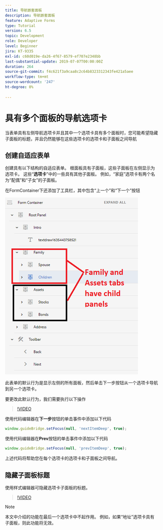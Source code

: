 ```yaml
---
title: 导航嵌套面板
description: 导航嵌套面板
feature: Adaptive Forms
type: Tutorial
version: 6.5
topic: Development
role: Developer
level: Beginner
jira: KT-9335
exl-id: c60d019e-da26-4f67-8579-ef707e2348bb
last-substantial-update: 2019-07-07T00:00:00Z
duration: 264
source-git-commit: f4c621f3a9caa8c2c64b8323312343fe421a5aee
workflow-type: tm+mt
source-wordcount: '247'
ht-degree: 0%

---
```


# 具有多个面板的导航选项卡

当表单具有左侧导航选项卡并且其中一个选项卡具有多个面板时，您可能希望隐藏子面板的标题，并且仍然能够在这些选项卡的选项卡和子面板之间导航

## 创建自适应表单

创建具有以下结构的自适应表单。 根面板具有子面板，这些子面板在左侧显示为选项卡。 这些“**选项卡**”中的一些具有其他子面板。 例如，“家庭”选项卡有两个名为“配偶”和“子女”的子面板。

在FormContainer下还添加了工具栏，其中包含“上一个”和“下一个”按钮

![工具栏间距](assets/multiple-panels.png)



此表单的默认行为是显示左侧的所有面板，然后单击下一步按钮从一个选项卡导航到另一个选项卡。

要更改此默认行为，我们需要执行以下操作

>[!VIDEO](https://video.tv.adobe.com/v/338369?quality=12&learn=on)


使用代码编辑器在&#x200B;**下一步**&#x200B;按钮的单击事件中添加以下代码

```javascript
window.guideBridge.setFocus(null, 'nextItemDeep', true);
```

使用代码编辑器在&#x200B;**Prev**&#x200B;按钮的单击事件中添加以下代码

```javascript
window.guideBridge.setFocus(null, 'prevItemDeep', true);
```

上述代码将帮助您在每个选项卡的选项卡和子面板之间导航。

## 隐藏子面板标题

使用样式编辑器可隐藏选项卡子面板的标题。

>[!VIDEO](https://video.tv.adobe.com/v/338370?quality=12&learn=on)

>[!NOTE]
>
>本文中介绍的功能在最后一个选项卡中不起作用。 例如，如果“地址”选项卡具有子面板，则此功能将无效。
